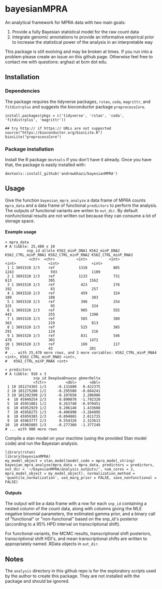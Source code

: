 # bayesianMPRA
An analytical framework for MPRA data with two main goals:
1. Provide a fully Bayesian statistical model for the raw count data
2. Integrate genomic annotations to provide an informative empirical prior to increase the statistical power of the analysis in an interpretable way

This package is still evolving and may be broken at times. If you run into a problem please create an issue on this github page. Otherwise feel free to contact me with questions: arghazi at bcm dot edu.

## Installation  

### Dependencies  

The package requires the tidyverse packages, `rstan`, `coda`, `magrittr`, and `fitdistrplus` and suggests the bioconductor package `preprocessCore`.

```
install.packages(pkgs = c('tidyverse', 'rstan', 'coda', 'fitdistrplus', 'magrittr'))

## try http:// if https:// URLs are not supported
source("https://bioconductor.org/biocLite.R")
biocLite("preprocessCore")
```

### Package installation

Install the R package `devtools` if you don't have it already. Once you have that, the package is easily installed with:

```
devtools::install_github('andrewGhazi/bayesianMPRA') 
```
## Usage

Give the function `bayesian_mpra_analyze` a data frame of MPRA counts `mpra_data` and a data frame of functional `predictors` to perform the analysis. The outputs of functional variants are writen to `out_dir`. By default nonfunctional results are not written out because they can consume a lot of storage space. 

#### Example usage

```
> mpra_data
# A tibble: 25,480 x 10
          snp_id allele K562_minP_DNA1 K562_minP_DNA2 K562_CTRL_minP_RNA1 K562_CTRL_minP_RNA2 K562_CTRL_minP_RNA3
           <chr>  <chr>          <int>          <int>               <int>               <int>               <int>
 1 1 3691528 2/3    ref           1318            885                1243                 593                1109
 2 1 3691528 2/3    ref           1133            731                 613                 395                1562
 3 1 3691528 2/3    ref            423            276                 192                  83                 257
 4 1 3691528 2/3    ref            459            324                 189                 108                 303
 5 1 3691528 2/3    ref            396            254                 325                  95                 324
 6 1 3691528 2/3    ref            905            555                 443                 255                1390
 7 1 3691528 2/3    ref            585            380                 363                 219                 813
 8 1 3691528 2/3    ref            525            385                 291                 124                 216
 9 1 3691528 2/3    ref            831            546                 479                 302                1472
10 1 3691528 2/3    ref            169            117                  55                  43                 281
# ... with 25,470 more rows, and 3 more variables: K562_CTRL_minP_RNA4 <int>, K562_CTRL_minP_RNA5 <int>,
#   K562_CTRL_minP_RNA6 <int>

> predictors
# A tibble: 910 x 3
             snp_id DeepSeaDnaase gkmerDelta
             <fctr>         <dbl>      <dbl>
 1 10 101274365 1/3     -0.131800   0.422375
 2 10 101275206 1/2     -0.295580  -0.664241
 3 10 101292390 2/3     -0.107650   2.206986
 4  10 45949254 2/3      0.090070  -1.792320
 5  10 45951081 1/2      0.263740  -0.970451
 6  10 45952929 1/2      0.206140   1.433608
 7  10 45958275 1/3     -0.406990  -3.264995
 8  10 45959385 2/3     -0.094865   2.011715
 9  10 45963777 2/3      0.554320   2.323613
10  10 45965085 1/3     -0.277360  -1.377249
# ... with 900 more rows
```

Compile a stan model on your machine (using the provided Stan model code) and run the Bayesian analysis.
```
library(rstan)
library(bayesianMPRA)
my_model_object = stan_model(model_code = mpra_model_string)
bayesian_mpra_analyze(mpra_data = mpra_data, predictors = predictors, out_dir = '~/bayesianMPRA/analysis_outputs/', num_cores = 2, mpra_model_object = my_model_object), normalization_method = 'quantile_normalization', use_marg_prior = FALSE, save_nonfunctional = FALSE)

```
#### Outputs  
The output will be a data frame with a row for each `snp_id` containing a nested column of the count data, along with columns giving the MLE negative binomial parameters, the estimated gamma prior, and a binary call of "functional" or "non-functional" based on the snp_id's posterior (according to a 95% HPD interval on transcriptional shift). 

For functional variants, the MCMC results, transcriptional shift posteriors, transcriptional shift HDI's, and mean transcriptional shifts are written to appropriately named .RData objects in `out_dir`.

## Notes

The `analysis` directory in this github repo is for the exploratory scripts used by the author to create this package. They are not installed with the package and should be ignored.
